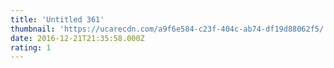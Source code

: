 ```yaml
---
title: 'Untitled 361'
thumbnail: 'https://ucarecdn.com/a9f6e584-c23f-404c-ab74-df19d88062f5/'
date: 2016-12-21T21:35:58.000Z
rating: 1
---
```

